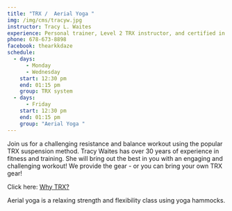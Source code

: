 ```yaml
---
title: "TRX /  Aerial Yoga "
img: /img/cms/tracyw.jpg
instructor: Tracy L. Waites
experience: Personal trainer, Level 2 TRX instructor, and certified in aerial yoga
phone: 678-673-8898
facebook: thearkkdaze
schedule:
  - days:
      - Monday
      - Wednesday
    start: 12:30 pm
    end: 01:15 pm
    group: TRX system
  - days:
      - Friday
    start: 12:30 pm
    end: 01:15 pm
    group: "Aerial Yoga "
---
```

Join us for a challenging resistance and balance workout using the popular TRX suspension method. Tracy Waites has over 30 years of experience in fitness and training. She will bring out the best in you with an engaging and challenging workout! We provide the gear - or you can bring your own TRX gear!

Click here:  [Why TRX?](https://www.trxtraining.com/why-trx)

Aerial yoga is a relaxing strength and flexibility class using yoga hammocks.